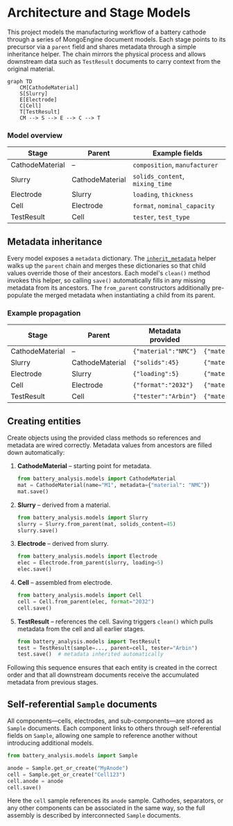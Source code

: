 # Architecture and Stage Models

This project models the manufacturing workflow of a battery cathode through a
series of MongoEngine document models. Each stage points to its precursor via a
`parent` field and shares metadata through a simple inheritance helper. The
chain mirrors the physical process and allows downstream data such as
`TestResult` documents to carry context from the original material.

```mermaid
graph TD
    CM[CathodeMaterial]
    S[Slurry]
    E[Electrode]
    C[Cell]
    T[TestResult]
    CM --> S --> E --> C --> T
```

### Model overview

| Stage           | Parent          | Example fields                      |
|-----------------|-----------------|-------------------------------------|
| CathodeMaterial | –               | `composition`, `manufacturer`       |
| Slurry          | CathodeMaterial | `solids_content`, `mixing_time`     |
| Electrode       | Slurry          | `loading`, `thickness`              |
| Cell            | Electrode       | `format`, `nominal_capacity`        |
| TestResult      | Cell            | `tester`, `test_type`               |

## Metadata inheritance

Every model exposes a `metadata` dictionary. The
[`inherit_metadata`](../Python_Codes/BLeifer_Battery_Analysis/battery_analysis/models/stages.py)
helper walks up the `parent` chain and merges these dictionaries so that child
values override those of their ancestors. Each model's `clean()` method invokes
this helper, so calling `save()` automatically fills in any missing metadata
from its ancestors. The `from_parent` constructors additionally pre-populate the
merged metadata when instantiating a child from its parent.

### Example propagation

| Stage            | Parent          | Metadata provided                    | Result after inheritance                                       |
|------------------|-----------------|--------------------------------------|----------------------------------------------------------------|
| CathodeMaterial  | –               | `{"material":"NMC"}`              | `{"material":"NMC"}`                                       |
| Slurry           | CathodeMaterial | `{"solids":45}`                   | `{"material":"NMC","solids":45}`                        |
| Electrode        | Slurry          | `{"loading":5}`                   | `{"material":"NMC","solids":45,"loading":5}`         |
| Cell             | Electrode       | `{"format":"2032"}`              | `{"material":"NMC","solids":45,"loading":5,"format":"2032"}` |
| TestResult       | Cell            | `{"tester":"Arbin"}`             | `{"material":"NMC","solids":45,"loading":5,"format":"2032","tester":"Arbin"}` |

## Creating entities

Create objects using the provided class methods so references and metadata are
wired correctly. Metadata values from ancestors are filled down automatically:

1. **CathodeMaterial** – starting point for metadata.
   ```python
   from battery_analysis.models import CathodeMaterial
   mat = CathodeMaterial(name="M1", metadata={"material": "NMC"})
   mat.save()
   ```
2. **Slurry** – derived from a material.
   ```python
   from battery_analysis.models import Slurry
   slurry = Slurry.from_parent(mat, solids_content=45)
   slurry.save()
   ```
3. **Electrode** – derived from slurry.
   ```python
   from battery_analysis.models import Electrode
   elec = Electrode.from_parent(slurry, loading=5)
   elec.save()
   ```
4. **Cell** – assembled from electrode.
   ```python
   from battery_analysis.models import Cell
   cell = Cell.from_parent(elec, format="2032")
   cell.save()
   ```
5. **TestResult** – references the cell. Saving triggers `clean()` which
   pulls metadata from the cell and all earlier stages.
   ```python
   from battery_analysis.models import TestResult
   test = TestResult(sample=..., parent=cell, tester="Arbin")
   test.save()  # metadata inherited automatically
   ```

Following this sequence ensures that each entity is created in the correct
order and that all downstream documents receive the accumulated metadata from
previous stages.

## Self-referential `Sample` documents

All components—cells, electrodes, and sub-components—are stored as `Sample`
documents. Each component links to others through self-referential fields on
`Sample`, allowing one sample to reference another without introducing
additional models.

```python
from battery_analysis.models import Sample

anode = Sample.get_or_create("MyAnode")
cell = Sample.get_or_create("Cell123")
cell.anode = anode
cell.save()
```

Here the `cell` sample references its `anode` sample. Cathodes, separators, or
any other components can be associated in the same way, so the full assembly is
described by interconnected `Sample` documents.
